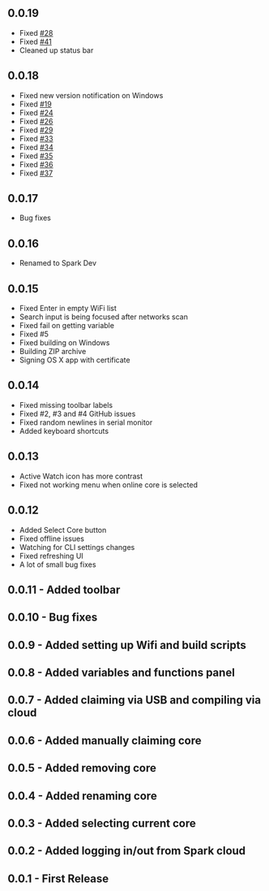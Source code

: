 ## 0.0.19
* Fixed [#28](https://github.com/spark/spark-dev/issues/28)
* Fixed [#41](https://github.com/spark/spark-dev/issues/41)
* Cleaned up status bar

## 0.0.18
* Fixed new version notification on Windows
* Fixed [#19](https://github.com/spark/spark-dev/issues/19)
* Fixed [#24](https://github.com/spark/spark-dev/issues/24)
* Fixed [#26](https://github.com/spark/spark-dev/issues/26)
* Fixed [#29](https://github.com/spark/spark-dev/issues/29)
* Fixed [#33](https://github.com/spark/spark-dev/issues/33)
* Fixed [#34](https://github.com/spark/spark-dev/issues/34)
* Fixed [#35](https://github.com/spark/spark-dev/issues/35)
* Fixed [#36](https://github.com/spark/spark-dev/issues/36)
* Fixed [#37](https://github.com/spark/spark-dev/issues/37)

## 0.0.17
* Bug fixes

## 0.0.16
* Renamed to Spark Dev

## 0.0.15

* Fixed Enter in empty WiFi list
* Search input is being focused after networks scan
* Fixed fail on getting variable
* Fixed #5
* Fixed building on Windows
* Building ZIP archive
* Signing OS X app with certificate

## 0.0.14

* Fixed missing toolbar labels
* Fixed #2, #3 and #4 GitHub issues
* Fixed random newlines in serial monitor
* Added keyboard shortcuts

## 0.0.13

* Active Watch icon has more contrast
* Fixed not working menu when online core is selected

## 0.0.12

* Added Select Core button
* Fixed offline issues
* Watching for CLI settings changes
* Fixed refreshing UI
* A lot of small bug fixes

## 0.0.11 - Added toolbar

## 0.0.10 - Bug fixes

## 0.0.9 - Added setting up Wifi and build scripts

## 0.0.8 - Added variables and functions panel

## 0.0.7 - Added claiming via USB and compiling via cloud

## 0.0.6 - Added manually claiming core

## 0.0.5 - Added removing core

## 0.0.4 - Added renaming core

## 0.0.3 - Added selecting current core

## 0.0.2 - Added logging in/out from Spark cloud

## 0.0.1 - First Release
